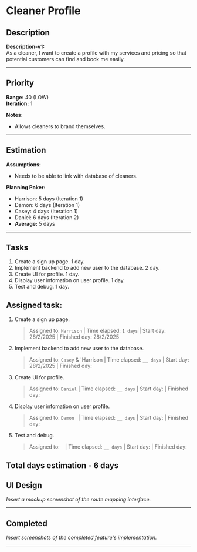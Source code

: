 # Cleaner Profile

## Description
**Description-v1:**  
As a cleaner, I want to create a profile with my services and pricing so that potential customers can find and book me easily. 

---

## Priority
**Range:** 40 (LOW)  
**Iteration:** 1  

**Notes:**  
- Allows cleaners to brand themselves.

---

## Estimation
**Assumptions:**  
- Needs to be able to link with database of cleaners.  

**Planning Poker:**  
- Harrison: 5 days (Iteration 1)  
- Damon: 6 days (Iteration 1)  
- Casey: 4 days (Iteration 1)
- Daniel: 6 days (Iteration 2)
- **Average:** 5 days  

---

## Tasks
1. Create a sign up page. 1 day.
2. Implement backend to add new user to the database. 2 day.
3. Create UI for profile. 1 day. 
4. Display user infomation on user profile. 1 day.
5. Test and debug. 1 day.

## Assigned task:
1. Create a sign up page.
    > Assigned to: `Harrison` | Time elapsed: `1 days` | Start day: 28/2/2025  | Finished day: 28/2/2025
2. Implement backend to add new user to the database.
    > Assigned to: `Casey` & 'Harrison | Time elapsed: `__ days` | Start day: 28/2/2025 | Finished day: 
3. Create UI for profile.
    > Assigned to: `Daniel` | Time elapsed: `__ days` | Start day:  | Finished day: 
4. Display user infomation on user profile.
    > Assigned to: `Damon ` | Time elapsed: `__ days` | Start day:  | Finished day: 
5. Test and debug.
    > Assigned to: ` ` | Time elapsed: `__ days` | Start day:  | Finished day: 
   
   
Total days estimation - 6 days
---

## UI Design
*Insert a mockup screenshot of the route mapping interface.*

---

## Completed
*Insert screenshots of the completed feature's implementation.*

---
